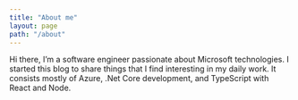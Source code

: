 ```yaml
---
title: "About me"
layout: page
path: "/about"
---
```


Hi there, I’m a software engineer passionate about Microsoft technologies. I started this blog to share things that I find interesting in my daily work. It consists mostly of Azure, .Net Core development, and TypeScript with React and Node.